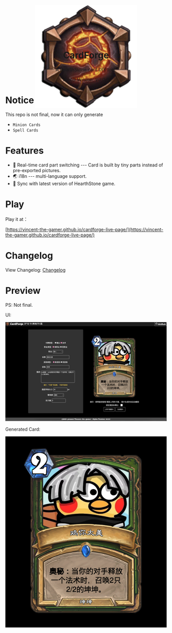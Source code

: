 <p align="center" style="height: 100px;">
 <img src="./.github/logo/cardforge-logo.png"/>
</p>
<h1 align="center">CardForge</h1>

<p align="center">A HearthStone card DIY tool.</p>

<p align="center" style="font-style: italic;">Alpha Version: V0.0.3</p>

# Notice

This repo is not final, now it can only generate 
- `Minion Cards`
- `Spell Cards`

# Features
- 💪 Real-time card part switching --- Card is built by tiny parts instead of pre-exported pictures.
- 🌏 i18n --- multi-language support.
- 👀 Sync with latest version of HearthStone game.

# Play

Play it at：

[https://vincent-the-gamer.github.io/cardforge-live-page/](https://vincent-the-gamer.github.io/cardforge-live-page/)

# Changelog

View Changelog:  [Changelog](./CHANGELOG.md)

# Preview

PS: Not final.

UI:

![preview](./.github/preview.png)

Generated Card:

![card](./.github/generated-card.png)